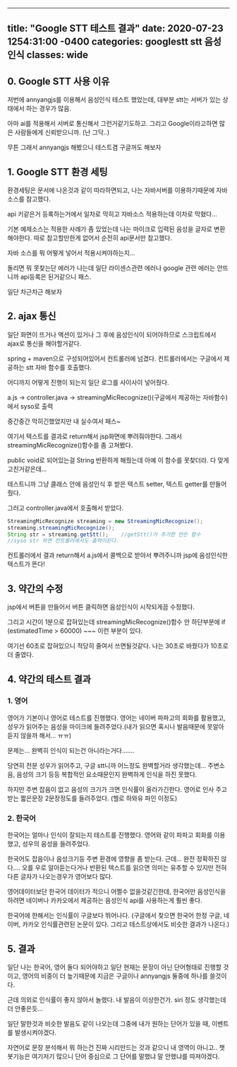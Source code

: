 
---
title: "Google STT 테스트 결과"
date: 2020-07-23 1254:31:00 -0400
categories: googlestt stt 음성인식 
classes: wide
---

## 0. Google STT 사용 이유

저번에 annyangjs를 이용해서 음성인식 테스트 했었는데, 대부분 stt는 서버가 있는 상태에서 하는 경우가 많음.

아마 ai를 적용해서 서버로 통신해서 그런거같기도하고. 그리고 Google이라고하면 많은 사람들에게 신뢰받으니까. (난 그닥..)

무튼 그래서 annyangjs 해봤으니 테스트겸 구글꺼도 해보자

## 1. Google STT 환경 세팅

환경세팅은 문서에 나온것과 같이 따라하면되고, 나는 자바서버를 이용하기때문에 자바소스를 참고했다.

api 키같은거 등록하는거에서 일차로 막히고 자바소스 적용하는데 이차로 막혔다...

기본 예제소스는 적용한 사례가 좀 있었는데 나는 마이크로 입력된 음성을 글자로 변환해야한다. 따로 참고할만한게 없어서 순전히 api문서만 참고했다.

자바 소스를 뭐 어떻게 넣어서 적용시켜야하는지...

돌리면 뭐 못찾는단 에러가 나는데 일단 라이센스관련 에러나 google 관련 에러는 안뜨니까 api등록은 된거같으니 패스.

일단 차근차근 해보자

## 2. ajax 통신

일단 화면이 뜨거나 액션이 있거나 그 후에 음성인식이 되어야하므로 스크립트에서 ajax로 통신을 해야할거같다.

spring + maven으로 구성되어있어서 컨트롤러에 넘겼다. 컨트롤러에서는 구글에서 제공하는 stt 자바 함수를 호출했다.

어디까지 어떻게 진행이 되는지 일단 로그를 사이사이 넣어줬다.

a.js -> controller.java -> streamingMicRecognize()(구글에서 제공하는 자바함수)에서 syso로 출력

중간중간 막히긴했었지만 내 실수여서 패스~

여기서 텍스트를 결과로 return해서 jsp화면에 뿌려줘야한다. 그래서 streamingMicRecognize()함수를 좀 고쳐봤다.

public void로 되어있는걸 String 반환하게 해줬는데 아예 이 함수를 못찾더라. 다 맞게 고친거같은데... 

테스트니까 그냥 클래스 안에 음성인식 후 받은 텍스트 setter, 텍스트 getter를 만들어줬다.

그러고 controller.java에서 호출해서 받았다.

```java
StreamingMicRecognize streaming = new StreamingMicRecognize();
streaming.streamingMicRecognize();
String str = streaming.getStt();    //getStt()가 추가한 만든 함수
//syso str 하면 컨트롤러에서도 출력이된다.
```

컨트롤러에서 결과 return해서 a.js에서 콜백으로 받아서 뿌려주니까 jsp에 음성인식한 텍스트가 뜬다!

## 3. 약간의 수정

jsp에서 버튼을 만들어서 버튼 클릭하면 음성인식이 시작되게끔 수정했다.

그리고 시간이 1분으로 잡혀있는데 streamingMicRecognize()함수 안 하단부분에  if (estimatedTime > 60000) ~~~ 이런 부분이 있다.

여기선 60초로 잡혀있으니 적당히 줄여서 쓰면될것같다. 나는 30초로 바꿨다가 10초로 더 줄였다.

## 4. 약간의 테스트 결과

### 1. 영어

영어가 기본이니 영어로 테스트를 진행했다. 영어는 네이버 파파고의 회화를 활용했고, 성우가 읽어주는 음성을 마이크에 들려주었다.(내가 읽으면 혹시나 발음때문에 못알아듣지 않을까 해서... ㅠㅠ)

문제는... 완벽히 인식이 되는건 아니라는거다.......

당연히 전문 성우가 읽어주고, 구글 stt니까 어느정도 완벽할거라 생각했는데... 주변소음, 음성의 크기 등등 복합적인 요소때문인지 완벽하게 인식을 하진 못했다.

하지만 주변 잡음이 없고 음성의 크기가 크면 인식률이 올라가긴한다. 영어로 인사 주고받는 짧은문장 2문장정도를 들려주었다. (헬로 하와유 파인 이정도)

### 2. 한국어

한국어는 얼마나 인식이 잘되는지 테스트를 진행했다. 영어와 같이 파파고 회화를 이용했고, 성우의 음성을 들려주었다.

한국어도 잡음이나 음성크기등 주변 환경에 영향을 좀 받는다. 근데... 완전 정확하진 않다.... 오를 우로 알아듣는다거나 반환된 텍스트를 읽으면 의미는 유추할 수 있지만 전혀 다른 글자가 나오는경우가 영어보다 많다.

영어데이터보단 한국어 데이터가 적으니 어쩔수 없을것같긴한데, 한국어만 음성인식을 하려면 네이버나 카카오에서 제공하는 음성인식 api를 사용하는게 훨씬 좋다.

한국어에 한해서는 인식률이 구글보다 뛰어나다. (구글에서 찾으면 한국어 한정 구글, 네이버, 카카오 인식률관련된 논문이 있다. 그리고 테스트상에서도 비슷한 결과가 나온다.)

## 5. 결과

일단 나는 한국어, 영어 둘다 되어야하고 일단 현재는 문장이 아닌 단어형태로 진행할 것이고, 영어의 비중이 더 높기때문에 지금은 구글이나 annyangjs 둘중에 하나를 쓸것이다.

근데 의외로 인식률이 좋지 않아서 놀랬다. 내 발음이 이상한건가. siri 정도 생각했는데 더 안좋은듯...

일단 말한것과 비슷한 발음도 같이 나오는데 그중에 내가 원하는 단어가 있을 때, 이벤트를 발생시켜야겠다.

자연어로 문장 분석해서 뭐 하는건 진짜 시리만드는 것과 같으니 내 영역이 아니고.. 챗봇기능은 여기저기 많으니 단어 중심으로 그 단어를 말했냐 말 안했냐를 따져야겠다.



